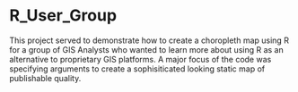 # R_User_Group
This project served to demonstrate how to create a choropleth map using R for a group of GIS Analysts who wanted to learn more about using R as an alternative to proprietary GIS platforms. A major focus of the code was specifying arguments to create a sophisiticated looking static map of publishable quality. 
